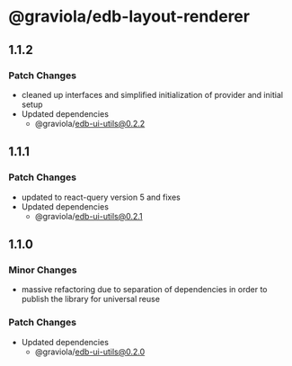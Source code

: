 # @graviola/edb-layout-renderer

## 1.1.2

### Patch Changes

- cleaned up interfaces and simplified initialization of provider and initial setup
- Updated dependencies
  - @graviola/edb-ui-utils@0.2.2

## 1.1.1

### Patch Changes

- updated to react-query version 5 and fixes
- Updated dependencies
  - @graviola/edb-ui-utils@0.2.1

## 1.1.0

### Minor Changes

- massive refactoring due to separation of dependencies in order to publish the library for universal reuse

### Patch Changes

- Updated dependencies
  - @graviola/edb-ui-utils@0.2.0
